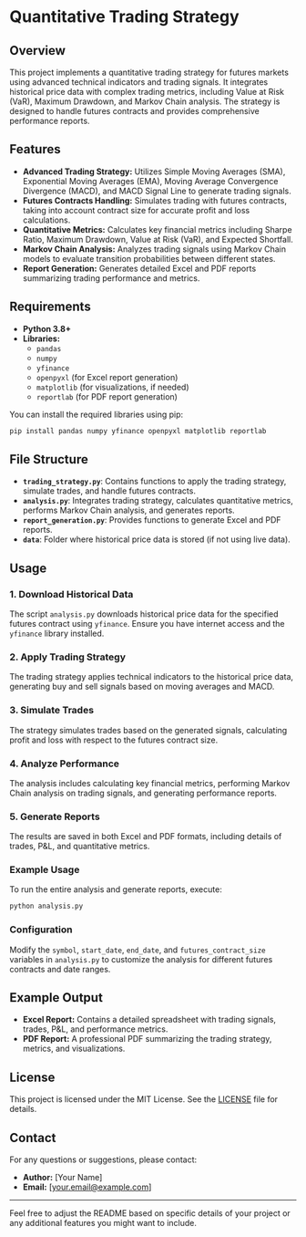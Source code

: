 # Quantitative Trading Strategy

## Overview

This project implements a quantitative trading strategy for futures markets using advanced technical indicators and trading signals. It integrates historical price data with complex trading metrics, including Value at Risk (VaR), Maximum Drawdown, and Markov Chain analysis. The strategy is designed to handle futures contracts and provides comprehensive performance reports.

## Features

- **Advanced Trading Strategy:** Utilizes Simple Moving Averages (SMA), Exponential Moving Averages (EMA), Moving Average Convergence Divergence (MACD), and MACD Signal Line to generate trading signals.
- **Futures Contracts Handling:** Simulates trading with futures contracts, taking into account contract size for accurate profit and loss calculations.
- **Quantitative Metrics:** Calculates key financial metrics including Sharpe Ratio, Maximum Drawdown, Value at Risk (VaR), and Expected Shortfall.
- **Markov Chain Analysis:** Analyzes trading signals using Markov Chain models to evaluate transition probabilities between different states.
- **Report Generation:** Generates detailed Excel and PDF reports summarizing trading performance and metrics.

## Requirements

- **Python 3.8+**
- **Libraries:**
  - `pandas`
  - `numpy`
  - `yfinance`
  - `openpyxl` (for Excel report generation)
  - `matplotlib` (for visualizations, if needed)
  - `reportlab` (for PDF report generation)

You can install the required libraries using pip:

```bash
pip install pandas numpy yfinance openpyxl matplotlib reportlab
```

## File Structure

- **`trading_strategy.py`**: Contains functions to apply the trading strategy, simulate trades, and handle futures contracts.
- **`analysis.py`**: Integrates trading strategy, calculates quantitative metrics, performs Markov Chain analysis, and generates reports.
- **`report_generation.py`**: Provides functions to generate Excel and PDF reports.
- **`data`**: Folder where historical price data is stored (if not using live data).

## Usage

### 1. Download Historical Data

The script `analysis.py` downloads historical price data for the specified futures contract using `yfinance`. Ensure you have internet access and the `yfinance` library installed.

### 2. Apply Trading Strategy

The trading strategy applies technical indicators to the historical price data, generating buy and sell signals based on moving averages and MACD.

### 3. Simulate Trades

The strategy simulates trades based on the generated signals, calculating profit and loss with respect to the futures contract size.

### 4. Analyze Performance

The analysis includes calculating key financial metrics, performing Markov Chain analysis on trading signals, and generating performance reports.

### 5. Generate Reports

The results are saved in both Excel and PDF formats, including details of trades, P&L, and quantitative metrics.

### Example Usage

To run the entire analysis and generate reports, execute:

```bash
python analysis.py
```

### Configuration

Modify the `symbol`, `start_date`, `end_date`, and `futures_contract_size` variables in `analysis.py` to customize the analysis for different futures contracts and date ranges.

## Example Output

- **Excel Report:** Contains a detailed spreadsheet with trading signals, trades, P&L, and performance metrics.
- **PDF Report:** A professional PDF summarizing the trading strategy, metrics, and visualizations.

## License

This project is licensed under the MIT License. See the [LICENSE](LICENSE) file for details.

## Contact

For any questions or suggestions, please contact:

- **Author:** [Your Name]
- **Email:** [your.email@example.com]

---

Feel free to adjust the README based on specific details of your project or any additional features you might want to include.